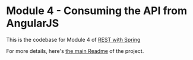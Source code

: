 # Module 4 - Consuming the API from AngularJS
This is the codebase for Module 4 of [REST with Spring](http://bit.ly/restwithspring)

For more details, here's [the main Readme](https://github.com/eugenp/REST-With-Spring/wiki) of the project. 
